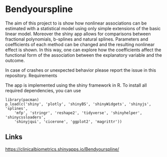 # Bendyourspline

The aim of this project to is show how nonlinear associations can be estimated with a statistical model using only simple extensions of the basic linear model. Moreover the shiny app allows for comparisons between fractional polynomials, b-splines and natural splines. Parameters and coefficients of each method can be changed and the resulting nonlinear effect is shown. In this way, one can explore how the coefficients affect the functional form of the association between the explanatory variable and the outcome.

In case of crashes or unexpected behavior please report the issue in this repository.
Requirements

The app is implemented using the shiny framework in R. To install all required dependencies, you can use

``` 
library(pacman)
p_load(c('shiny', 'plotly', 'shinyBS', 'shinyWidgets', 'shinyjs', 'splines',
    'mfp', 'stringr', 'reshape2', 'tidyverse', 'shinyhelper', 'shinycssloaders',
    'shinyjqui', 'cicerone', 'ggplot2', 'magrittr'))
``` 

## Links
https://clinicalbiometrics.shinyapps.io/Bendyourspline/
